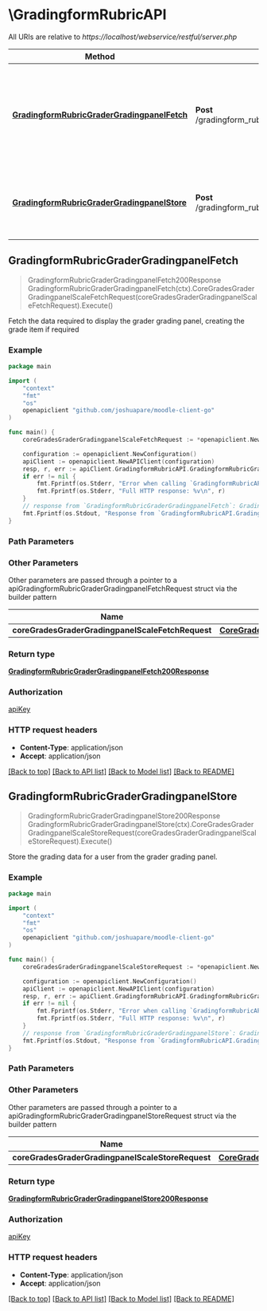 # \GradingformRubricAPI

All URIs are relative to *https://localhost/webservice/restful/server.php*

Method | HTTP request | Description
------------- | ------------- | -------------
[**GradingformRubricGraderGradingpanelFetch**](GradingformRubricAPI.md#GradingformRubricGraderGradingpanelFetch) | **Post** /gradingform_rubric_grader_gradingpanel_fetch | Fetch the data required to display the grader grading panel, creating the grade item if required
[**GradingformRubricGraderGradingpanelStore**](GradingformRubricAPI.md#GradingformRubricGraderGradingpanelStore) | **Post** /gradingform_rubric_grader_gradingpanel_store | Store the grading data for a user from the grader grading panel.



## GradingformRubricGraderGradingpanelFetch

> GradingformRubricGraderGradingpanelFetch200Response GradingformRubricGraderGradingpanelFetch(ctx).CoreGradesGraderGradingpanelScaleFetchRequest(coreGradesGraderGradingpanelScaleFetchRequest).Execute()

Fetch the data required to display the grader grading panel, creating the grade item if required



### Example

```go
package main

import (
	"context"
	"fmt"
	"os"
	openapiclient "github.com/joshuapare/moodle-client-go"
)

func main() {
	coreGradesGraderGradingpanelScaleFetchRequest := *openapiclient.NewCoreGradesGraderGradingpanelScaleFetchRequest("Component_example", int32(123), int32(123), "Itemname_example") // CoreGradesGraderGradingpanelScaleFetchRequest | 

	configuration := openapiclient.NewConfiguration()
	apiClient := openapiclient.NewAPIClient(configuration)
	resp, r, err := apiClient.GradingformRubricAPI.GradingformRubricGraderGradingpanelFetch(context.Background()).CoreGradesGraderGradingpanelScaleFetchRequest(coreGradesGraderGradingpanelScaleFetchRequest).Execute()
	if err != nil {
		fmt.Fprintf(os.Stderr, "Error when calling `GradingformRubricAPI.GradingformRubricGraderGradingpanelFetch``: %v\n", err)
		fmt.Fprintf(os.Stderr, "Full HTTP response: %v\n", r)
	}
	// response from `GradingformRubricGraderGradingpanelFetch`: GradingformRubricGraderGradingpanelFetch200Response
	fmt.Fprintf(os.Stdout, "Response from `GradingformRubricAPI.GradingformRubricGraderGradingpanelFetch`: %v\n", resp)
}
```

### Path Parameters



### Other Parameters

Other parameters are passed through a pointer to a apiGradingformRubricGraderGradingpanelFetchRequest struct via the builder pattern


Name | Type | Description  | Notes
------------- | ------------- | ------------- | -------------
 **coreGradesGraderGradingpanelScaleFetchRequest** | [**CoreGradesGraderGradingpanelScaleFetchRequest**](CoreGradesGraderGradingpanelScaleFetchRequest.md) |  | 

### Return type

[**GradingformRubricGraderGradingpanelFetch200Response**](GradingformRubricGraderGradingpanelFetch200Response.md)

### Authorization

[apiKey](../README.md#apiKey)

### HTTP request headers

- **Content-Type**: application/json
- **Accept**: application/json

[[Back to top]](#) [[Back to API list]](../README.md#documentation-for-api-endpoints)
[[Back to Model list]](../README.md#documentation-for-models)
[[Back to README]](../README.md)


## GradingformRubricGraderGradingpanelStore

> GradingformRubricGraderGradingpanelStore200Response GradingformRubricGraderGradingpanelStore(ctx).CoreGradesGraderGradingpanelScaleStoreRequest(coreGradesGraderGradingpanelScaleStoreRequest).Execute()

Store the grading data for a user from the grader grading panel.



### Example

```go
package main

import (
	"context"
	"fmt"
	"os"
	openapiclient "github.com/joshuapare/moodle-client-go"
)

func main() {
	coreGradesGraderGradingpanelScaleStoreRequest := *openapiclient.NewCoreGradesGraderGradingpanelScaleStoreRequest("Component_example", int32(123), "Formdata_example", int32(123), "Itemname_example") // CoreGradesGraderGradingpanelScaleStoreRequest | 

	configuration := openapiclient.NewConfiguration()
	apiClient := openapiclient.NewAPIClient(configuration)
	resp, r, err := apiClient.GradingformRubricAPI.GradingformRubricGraderGradingpanelStore(context.Background()).CoreGradesGraderGradingpanelScaleStoreRequest(coreGradesGraderGradingpanelScaleStoreRequest).Execute()
	if err != nil {
		fmt.Fprintf(os.Stderr, "Error when calling `GradingformRubricAPI.GradingformRubricGraderGradingpanelStore``: %v\n", err)
		fmt.Fprintf(os.Stderr, "Full HTTP response: %v\n", r)
	}
	// response from `GradingformRubricGraderGradingpanelStore`: GradingformRubricGraderGradingpanelStore200Response
	fmt.Fprintf(os.Stdout, "Response from `GradingformRubricAPI.GradingformRubricGraderGradingpanelStore`: %v\n", resp)
}
```

### Path Parameters



### Other Parameters

Other parameters are passed through a pointer to a apiGradingformRubricGraderGradingpanelStoreRequest struct via the builder pattern


Name | Type | Description  | Notes
------------- | ------------- | ------------- | -------------
 **coreGradesGraderGradingpanelScaleStoreRequest** | [**CoreGradesGraderGradingpanelScaleStoreRequest**](CoreGradesGraderGradingpanelScaleStoreRequest.md) |  | 

### Return type

[**GradingformRubricGraderGradingpanelStore200Response**](GradingformRubricGraderGradingpanelStore200Response.md)

### Authorization

[apiKey](../README.md#apiKey)

### HTTP request headers

- **Content-Type**: application/json
- **Accept**: application/json

[[Back to top]](#) [[Back to API list]](../README.md#documentation-for-api-endpoints)
[[Back to Model list]](../README.md#documentation-for-models)
[[Back to README]](../README.md)

